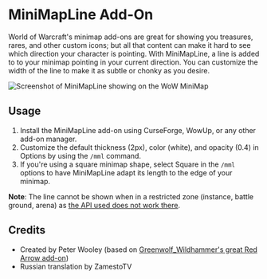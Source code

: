 # MiniMapLine Add-On

 World of Warcraft's minimap add-ons are great for showing you treasures, rares, and other custom icons; but all that content can make it hard to see which direction your character is pointing. With MiniMapLine, a line is added to to your minimap pointing in your current direction. You can customize the width of the line to make it as subtle or chonky as you desire.

 <img src="screenshots/default.png" alt="Screenshot of MiniMapLine showing on the WoW MiniMap" />

## Usage
1. Install the MiniMapLine add-on using CurseForge, WowUp, or any other add-on manager.
2. Customize the default thickness (2px), color (white), and opacity (0.4) in Options by using the `/mml` command.
3. If you're using a square minimap shape, select Square in the `/mml` options to have MiniMapLine adapt its length to the edge of your minimap.

<strong>Note</strong>: The line cannot be shown when in a restricted zone (instance, battle ground, arena) as [the API used does not work there](https://wowpedia.fandom.com/wiki/API_GetPlayerFacing).

## Credits
* Created by Peter Wooley (based on [Greenwolf_Wildhammer's great Red Arrow add-on](https://www.curseforge.com/wow/addons/red-arrow))
* Russian translation by ZamestoTV